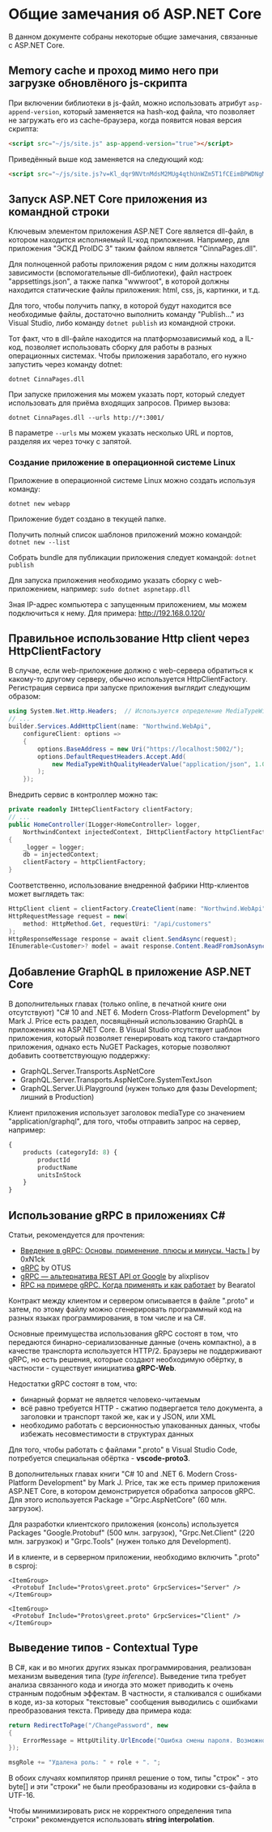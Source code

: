 # Общие замечания об ASP.NET Core

В данном документе собраны некоторые общие замечания, связанные с ASP.NET Core.

## Memory cache и проход мимо него при загрузке обновлёного js-скрипта

При включении библиотеки в js-файл, можно использовать атрибут `asp-append-version`, который заменяется на hash-код файла, что позволяет не загружать его из cache-браузера, когда появится новая версия скрипта:

```html
<script src="~/js/site.js" asp-append-version="true"></script>
```

Приведённый выше код заменяется на следующий код:

```html
<script src="~/js/site.js?v=Kl_dqr9NVtnMdsM2MUg4qthUnWZm5T1fCEimBPWDNgM"></script>
```

## Запуск ASP.NET Core приложения из командной строки

Ключевым элементом приложения ASP.NET Core является dll-файл, в котором находится исполняемый IL-код приложения. Например, для приложения "ЭСКД ProIDC 3" таким файлом является "CinnaPages.dll".

Для полноценной работы приложения рядом с ним должны находится зависимости (вспомогательные dll-библиотеки), файл настроек "appsettings.json", а также папка "wwwroot", в которой должны находится статические файлы приложения: html, css, js, картинки, и т.д.

Для того, чтобы получить папку, в которой будут находится все необходимые файлы, достаточно выполнить команду "Publish..." из Visual Studio, либо команду `dotnet publish` из командной строки.

Тот факт, что в dll-файле находится на платформозависимый код, а IL-код, позволяет использовать сборку для работы в разных операционных системах. Чтобы приложения заработало, его нужно запустить через команду dotnet:

```shell
dotnet CinnaPages.dll
```

При запуске приложения мы можем указать порт, который следует использовать для приёма входящих запросов. Пример вызова:

```shell
dotnet CinnaPages.dll --urls http://*:3001/
```

В параметре `--urls` мы можем указать несколько URL и портов, разделяя их через точку с запятой.

### Создание приложение в операционной системе Linux

Приложение в операционной системе Linux можно создать используя команду:

```shell
dotnet new webapp
```

Приложение будет создано в текущей папке.

Получить полный список шаблонов приложений можно командой: `dotnet new --list`

Собрать bundle для публикации приложения следует командой: `dotnet publish`

Для запуска приложения необходимо указать сборку с web-приложением, например: `sudo dotnet aspnetapp.dll`

Зная IP-адрес компьютера с запущенным приложением, мы можем подключиться к нему. Для примера: http://192.168.0.120/

## Правильное использование Http client через HttpClientFactory

В случае, если web-приложение должно с web-сервера обратиться к какому-то другому серверу, обычно используется HttpClientFactory. Регистрация сервиса при запуске приложения выглядит следующим образом:

```csharp
using System.Net.Http.Headers;  // Используется определение MediaTypeWithQualityHeaderValue
// ...
builder.Services.AddHttpClient(name: "Northwind.WebApi",
    configureClient: options =>
    {
        options.BaseAddress = new Uri("https://localhost:5002/");
        options.DefaultRequestHeaders.Accept.Add(
            new MediaTypeWithQualityHeaderValue("application/json", 1.0)
        );
    });
```

Внедрить сервис в контроллер можно так:

```csharp
private readonly IHttepClientFactory clientFactory;
// ...
public HomeController(ILogger<HomeController> logger, 
    NorthwindContext injectedContext, IHttpClientFactory httpClientFactory)
{
    _logger = logger;
    db = injectedContext;
    clientFactory = httpClientFactory;    
}
```

Соответственно, использование внедренной фабрики Http-клиентов может выглядеть так:

```csharp
HttpClient client = clientFactory.CreateClient(name: "Northwind.WebApi");
HttpRequestMessage request = new(
    method: HttpMethod.Get, requestUri: "/api/customers"
);
HttpResponseMessage response = await client.SendAsync(request);
IEnumerable<Customer>? model = await response.Content.ReadFromJsonAsync<IEnumerable<Customer>>();
```

## Добавление GraphQL в приложение ASP.NET Core

В дополнительных главах (только online, в печатной книге они отсутствуют) "C# 10 and .NET 6. Modern Cross-Platform Development" by Mark J. Price есть раздел, посвящённый использованию GraphQL в приложениях на ASP.NET Core. В Visual Studio отсутствует шаблон приложения, который позволяет генерировать код такого стандартного приложения, однако есть NuGET Packages, которые позволяют добавить соответствующую поддержку:

- GraphQL.Server.Transports.AspNetCore
- GraphQL.Server.Transports.AspNetCore.SystemTextJson
- GraphQL.Server.Ui.Playground (нужен только для фазы Development; лишний в Production)

Клиент приложения использует заголовок mediaType со значением "application/graphql", для того, чтобы отправить запрос на сервер, например:

```graphql
{
    products (categoryId: 8) {
        productId
        productName
        unitsInStock
    }
}
```

## Использование gRPC в приложениях C\#

Статьи, рекомендуется для прочтения:

- [Введение в gRPC: Основы, применение, плюсы и минусы. Часть I](https://habr.com/ru/articles/819821/) by 0xN1ck
- [gRPC](https://habr.com/ru/companies/otus/articles/780720/) by OTUS
- [gRPC — альтернатива REST API от Google](https://habr.com/ru/articles/706114/) by alixplisov
- [RPC на примере gRPC. Когда применять и как работает](https://habr.com/ru/articles/787164/) by Bearatol

Контракт между клиентом и сервером описывается в файле ".proto" и затем, по этому файлу можно сгенерировать программный код на разных языках программирования, в том числе и на C\#.

Основные преимущества использования gRPC состоят в том, что передаются бинарно-сериализованные данные (очень компактно), а в качестве транспорта используется HTTP/2. Браузеры не поддерживают gRPC, но есть решения, которые создают необходимую обёртку, в частности - существует инициатива  **gRPC-Web**.

Недостатки gRPC состоят в том, что:

- бинарный формат не является человеко-читаемым
- всё равно требуется HTTP - сжатию подвергается тело документа, а заголовки и транспорт такой же, как и у JSON, или XML
- необходимо работать с версионностью упакованных данных, чтобы избежать несовместимости в структурах данных

Для того, чтобы работать с файлами ".proto" в Visual Studio Code, потребуется специальная обёртка -  **vscode-proto3**.

В дополнительных главах книги "C# 10 and .NET 6. Modern Cross-Platform Development" by Mark J. Price, так же есть пример приложения ASP.NET Core, в котором демонстрируется обработка запросов gRPC. Для этого используется Package ="Grpc.AspNetCore" (60 млн. загрузок).

Для разработки клиентского приложения (консоль) используется Packages "Google.Protobuf" (500 млн. загрузок), "Grpc.Net.Client" (220 млн. загрузкок) и "Grpc.Tools" (нужен только для Development).

И в клиенте, и в серверном приложении, необходимо включить ".proto" в csproj:

```csproj
<ItemGroup>
 <Protobuf Include="Protos\greet.proto" GrpcServices="Server" />
</ItemGroup>
```

```csproj
<ItemGroup>
 <Protobuf Include="Protos\greet.proto" GrpcServices="Client" />
</ItemGroup>
```

## Выведение типов - Contextual Type

В C\#, как и во многих других языках программирования, реализован механизм выведения типа (_type inference_). Выведение типа требует анализа связанного кода и иногда это может приводить к очень странным подобным эффектам. В частности, я сталкивался с ошибками в коде, из-за которых "текстовые" сообщения выводились с ошибками преобразования текста. Приведу два примера кода:

```csharp
return RedirectToPage("/ChangePassword", new
{
    ErrorMessage = HttpUtility.UrlEncode("Ошибка смены пароля. Возможно, пароль не соответствует критериям сложности")
});
```

```csharp
msgRole += "Удалена роль: " + role + ". ";
```

В обоих случаях компилятор принял решение о том, типы "строк" - это byte[] и эти "строки" не были преобразованы из кодировки cs-файла в UTF-16.

Чтобы минимизировать риск не корректного определения типа "строки" рекомендуется использовать **string interpolation**.

